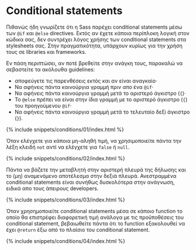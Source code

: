 
# Conditional statements

Πιθανώς ήδη γνωρίζετε ότι η Sass παρέχει conditional statements μέσω των `@if` και `@else` directives. Εκτός αν έχετε κάποια περίπλoκη λογική στον κώδικα σας, δεν συντρέχει λόγος χρήσης των conditional statements στα stylesheets σας. Στην πραγματικότητα, υπάρχουν κυρίως για την χρήση τους σε libraries και frameworks.

Εν πάση περιπτώσει, αν ποτέ βρεθείτε στην ανάγκη τους, παρακαλώ να σεβαστείτε τα ακόλουθα guidelines:

* αποφεύγετε τις παρενθέσεις εκτός και αν είναι αναγκαίο·
* Να αφήνεις πάντα καινούργια γραμμή πριν απο ένα `@if`·
* Να αφήνεις πάντα καινούργια γραμμή μετά το αριστερό άγκιστρο (`{`)·
* Το `@else` πρέπει να είναι στην ίδια γραμμή με το αριστερό άγκιστρο (`{`) του προηγούμενου `@if`·
* Να αφήνεις πάντα καινούργια γραμμή μετά το τελευταίο δεξί άγκιστρο (`}`).

{% include snippets/conditions/01/index.html %}

Όταν ελέγχετε για κάποια μη-αληθή τιμή, να χρησιμοποιείτε πάντα την λέξη κλειδή `not` αντί να ελέγχετε για `false` ή `null`.

{% include snippets/conditions/02/index.html %}

Πάντα να βάζετε την μεταβλητή στην αριστερή πλευρά της δήλωσης και το (μη) αναμενόμενο αποτέλεσμα στην δεξιά πλευρά. Ανεστραμμένα conditional statements είναι συνήθως δυσκολότερα στην ανάγνωση, ειδικά απο τους άπειρους developers.

{% include snippets/conditions/03/index.html %}

Όταν χρησημοποιείτε conditional statements μέσα σε κάποιο function το οποίο θα επιστρέφει διαφορετική τιμή ανάλογα με τις προϋποθέσεις του conditional statement, βεβαιωθείτε πάντα ότι το function εξακολουθεί να έχει `@return` έξω από το πλαίσιο του conditional statement.

{% include snippets/conditions/04/index.html %}
